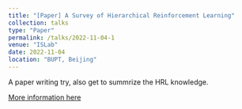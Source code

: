 ```yaml
---
title: "[Paper] A Survey of Hierarchical Reinforcement Learning"
collection: talks
type: "Paper"
permalink: /talks/2022-11-04-1
venue: "ISLab"
date: 2022-11-04
location: "BUPT, Beijing"
---
```

A paper writing try, also get to summrize the HRL knowledge.

[More information here](https://www.yuque.com/liujiarun-kfs4n/blblwd/sgrme5?singleDoc)

